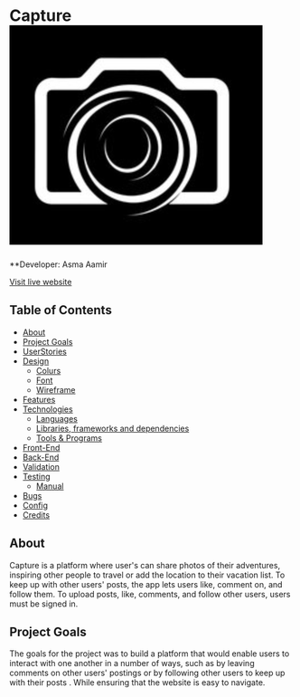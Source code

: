 # Capture <img src="src/assets/new_logo.png">

**Developer: Asma Aamir 

[Visit live website](link)


## Table of Contents
- [About](#about)
- [Project Goals](#project-goals)
- [UserStories](#user-stories)
- [Design](#design)
    - [Colurs](#colours)
    - [Font](#font)
    - [Wireframe](#wireframes)
- [Features](#features)    
- [Technologies](#tecnolgoes)
    - [Languages](#languages)
    - [Libraries, frameworks and dependencies](#libraries-framework-dependencies)
    - [Tools & Programs](#tools-programs)
- [Front-End](#front-end)
- [Back-End](#back-end)
- [Validation](#validation)
- [Testing](#testing)
    - [Manual](#manual)
- [Bugs](#bugs)
- [Config](#config)
- [Credits](#credits)


## About 
Capture is a platform where user's can share photos of their adventures, inspiring other people to travel or add the location to their vacation list.
To keep up with other users' posts, the app lets users like, comment on, and follow them. To upload posts, like, comments, and follow other users, users must be signed in. 

## Project Goals 
The goals for the project was to build a platform that would enable users to interact with one another in a number of ways, such as by leaving comments on other users' postings or by following other users to keep up with their posts . While ensuring that the website is easy to navigate. 
